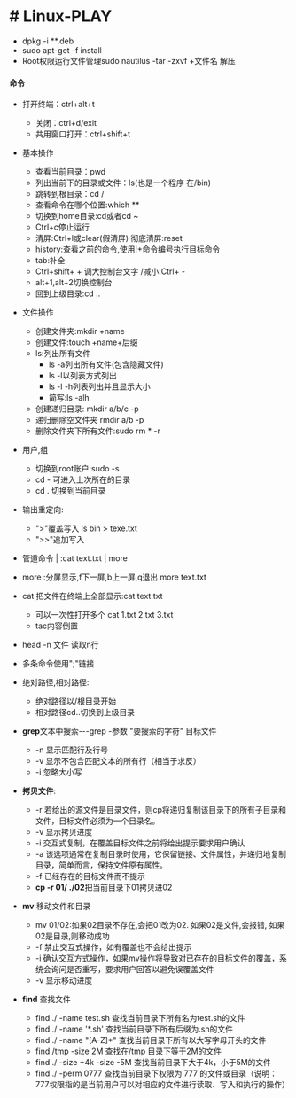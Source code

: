 # # Linux-PLAY
- dpkg -i **.deb
- sudo apt-get -f install
- Root权限运行文件管理sudo nautilus
-tar -zxvf +文件名 解压
#### 命令
- 打开终端：ctrl+alt+t
    - 关闭：ctrl+d/exit
    - 共用窗口打开：ctrl+shift+t
- 基本操作
    - 查看当前目录：pwd
    - 列出当前下的目录或文件：ls(也是一个程序 在/bin)
    - 跳转到根目录：cd /
    - 查看命令在哪个位置:which **
    - 切换到home目录:cd或者cd ~
    - Ctrl+c停止运行
    - 清屏:Ctrl+l或clear(假清屏) 彻底清屏:reset
    - history:查看之前的命令,使用!+命令编号执行目标命令
    - tab:补全
    - Ctrl+shift+ + 调大控制台文字 /减小:Ctrl+ -
    - alt+1,alt+2切换控制台
    - 回到上级目录:cd ..
- 文件操作
    - 创建文件夹:mkdir +name
    - 创建文件:touch +name+后缀
    - ls:列出所有文件
        - ls -a列出所有文件(包含隐藏文件)
        - ls -l以列表方式列出
        - ls -l -h列表列出并且显示大小
        - 简写:ls -alh
    - 创建递归目录: mkdir a/b/c -p
    - 递归删除空文件夹 rmdir a/b -p
    - 删除文件夹下所有文件:sudo rm * -r

- 用户,组
    - 切换到root账户:sudo -s
    - cd -	可进入上次所在的目录
    - cd .	切换到当前目录
- 输出重定向:
    - ">"覆盖写入  ls bin > texe.txt
    - ">>"追加写入
- 管道命令 | :cat text.txt | more
- more :分屏显示,f下一屏,b上一屏,q退出 more text.txt
- cat 把文件在终端上全部显示:cat text.txt
    - 可以一次性打开多个 cat 1.txt 2.txt 3.txt
    - tac内容倒置
- head -n 文件 读取n行
- 多条命令使用";"链接
- 绝对路径,相对路径:
    - 绝对路径以/根目录开始
    - 相对路径cd..切换到上级目录
- **grep**文本中搜索---grep -参数 "要搜索的字符" 目标文件
    - -n	显示匹配行及行号
    - -v	显示不包含匹配文本的所有行（相当于求反）
    - -i	忽略大小写
- **拷贝文件**:
    - -r	若给出的源文件是目录文件，则cp将递归复制该目录下的所有子目录和文件，目标文件必须为一个目录名。
    - -v	显示拷贝进度
    - -i	交互式复制，在覆盖目标文件之前将给出提示要求用户确认
    - -a	该选项通常在复制目录时使用，它保留链接、文件属性，并递归地复制目录，简单而言，保持文件原有属性。
    - -f	已经存在的目标文件而不提示
    - **cp -r 01/ ./02**把当前目录下01拷贝进02
- **mv** 移动文件和目录
    - mv 01/02:如果02目录不存在,会把01改为02.  如果02是文件,会报错, 如果02是目录,则移动成功
    - -f	禁止交互式操作，如有覆盖也不会给出提示
    - -i	确认交互方式操作，如果mv操作将导致对已存在的目标文件的覆盖，系统会询问是否重写，要求用户回答以避免误覆盖文件
    - -v	显示移动进度
- **find** 查找文件
    - find ./ -name test.sh	查找当前目录下所有名为test.sh的文件
    - find ./ -name '*.sh'	查找当前目录下所有后缀为.sh的文件
    - find ./ -name "[A-Z]*"	查找当前目录下所有以大写字母开头的文件
    - find /tmp -size 2M	查找在/tmp 目录下等于2M的文件
    - find ./ -size +4k -size -5M	查找当前目录下大于4k，小于5M的文件
    - find ./ -perm 0777	查找当前目录下权限为 777 的文件或目录（说明：777权限指的是当前用户可以对相应的文件进行读取、写入和执行的操作）
